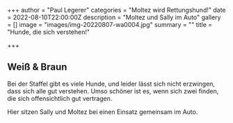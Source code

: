 +++
author = "Paul Legerer"
categories = "Moltez wird Rettungshund!"
date = 2022-08-10T22:00:00Z
description = "Moltez und Sally im Auto"
gallery = []
image = "images/img-20220807-wa0004.jpg"
summary = ""
title = "Hunde, die sich verstehen!"

+++
## Weiß & Braun

Bei der Staffel gibt es viele Hunde, und leider lässt sich nicht erzwingen, dass sich alle gut verstehen. Umso schöner ist es, wenn sich zwei finden, die sich offensichtlich gut vertragen.

Hier sitzen Sally und Moltez bei einen Einsatz gemeinsam im Auto.